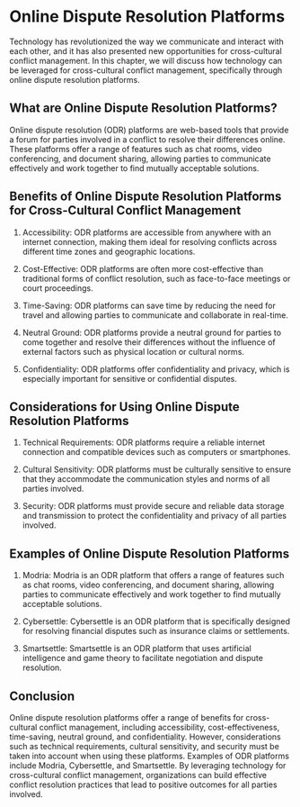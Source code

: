 Online Dispute Resolution Platforms
============================================================================================================

Technology has revolutionized the way we communicate and interact with each other, and it has also presented new opportunities for cross-cultural conflict management. In this chapter, we will discuss how technology can be leveraged for cross-cultural conflict management, specifically through online dispute resolution platforms.

What are Online Dispute Resolution Platforms?
---------------------------------------------

Online dispute resolution (ODR) platforms are web-based tools that provide a forum for parties involved in a conflict to resolve their differences online. These platforms offer a range of features such as chat rooms, video conferencing, and document sharing, allowing parties to communicate effectively and work together to find mutually acceptable solutions.

Benefits of Online Dispute Resolution Platforms for Cross-Cultural Conflict Management
--------------------------------------------------------------------------------------

1. Accessibility: ODR platforms are accessible from anywhere with an internet connection, making them ideal for resolving conflicts across different time zones and geographic locations.

2. Cost-Effective: ODR platforms are often more cost-effective than traditional forms of conflict resolution, such as face-to-face meetings or court proceedings.

3. Time-Saving: ODR platforms can save time by reducing the need for travel and allowing parties to communicate and collaborate in real-time.

4. Neutral Ground: ODR platforms provide a neutral ground for parties to come together and resolve their differences without the influence of external factors such as physical location or cultural norms.

5. Confidentiality: ODR platforms offer confidentiality and privacy, which is especially important for sensitive or confidential disputes.

Considerations for Using Online Dispute Resolution Platforms
------------------------------------------------------------

1. Technical Requirements: ODR platforms require a reliable internet connection and compatible devices such as computers or smartphones.

2. Cultural Sensitivity: ODR platforms must be culturally sensitive to ensure that they accommodate the communication styles and norms of all parties involved.

3. Security: ODR platforms must provide secure and reliable data storage and transmission to protect the confidentiality and privacy of all parties involved.

Examples of Online Dispute Resolution Platforms
-----------------------------------------------

1. Modria: Modria is an ODR platform that offers a range of features such as chat rooms, video conferencing, and document sharing, allowing parties to communicate effectively and work together to find mutually acceptable solutions.

2. Cybersettle: Cybersettle is an ODR platform that is specifically designed for resolving financial disputes such as insurance claims or settlements.

3. Smartsettle: Smartsettle is an ODR platform that uses artificial intelligence and game theory to facilitate negotiation and dispute resolution.

Conclusion
----------

Online dispute resolution platforms offer a range of benefits for cross-cultural conflict management, including accessibility, cost-effectiveness, time-saving, neutral ground, and confidentiality. However, considerations such as technical requirements, cultural sensitivity, and security must be taken into account when using these platforms. Examples of ODR platforms include Modria, Cybersettle, and Smartsettle. By leveraging technology for cross-cultural conflict management, organizations can build effective conflict resolution practices that lead to positive outcomes for all parties involved.
